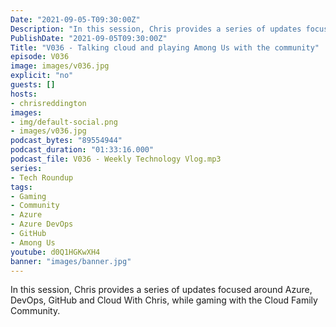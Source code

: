 ```yaml
---
Date: "2021-09-05-T09:30:00Z"
Description: "In this session, Chris provides a series of updates focused around Azure, DevOps, GitHub and Cloud With Chris, while gaming with the Cloud Family Community."
PublishDate: "2021-09-05T09:30:00Z"
Title: "V036 - Talking cloud and playing Among Us with the community"
episode: V036
image: images/v036.jpg
explicit: "no"
guests: []
hosts:
- chrisreddington
images:
- img/default-social.png
- images/v036.jpg
podcast_bytes: "89554944"
podcast_duration: "01:33:16.000"
podcast_file: V036 - Weekly Technology Vlog.mp3
series:
- Tech Roundup
tags:
- Gaming
- Community
- Azure
- Azure DevOps
- GitHub
- Among Us
youtube: d0Q1HGKwXH4
banner: "images/banner.jpg"
---
```

In this session, Chris provides a series of updates focused around Azure, DevOps, GitHub and Cloud With Chris, while gaming with the Cloud Family Community.
